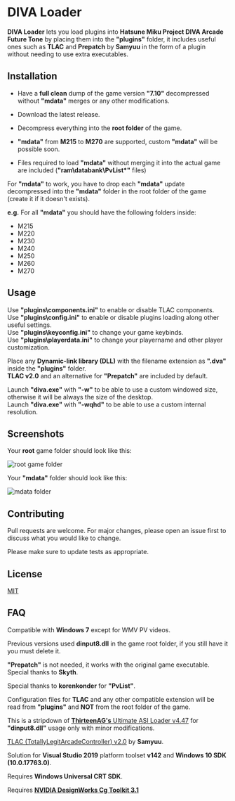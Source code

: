 # DIVA Loader

**DIVA Loader** lets you load plugins into **Hatsune Miku Project DIVA Arcade Future Tone** by placing them into the **"plugins"** folder, it includes useful ones such as **TLAC** and **Prepatch** by **Samyuu** in the form of a plugin without needing to use extra executables.

## Installation

* Have a **full clean** dump of the game version **"7.10"** decompressed without **"mdata"** merges or any other modifications.
* Download the latest release.
* Decompress everything into the **root folder** of the game.

* **"mdata"** from **M215** to **M270** are supported, custom **"mdata"** will be possible soon.
* Files required to load **"mdata"** without merging it into the actual game are included (**"ram\databank\PvList*"** files)

For **"mdata"** to work, you have to drop each **"mdata"** update decompressed into the **"mdata\"** folder in the root folder of the game (create it if it doesn't exists).

**e.g.** For all **"mdata"** you should have the following folders inside:
  * M215
  * M220
  * M230
  * M240
  * M250
  * M260
  * M270

## Usage

Use **"plugins\components.ini"** to enable or disable TLAC components.\
Use **"plugins\config.ini"** to enable or disable plugins loading along other useful settings.\
Use **"plugins\keyconfig.ini"** to change your game keybinds.\
Use **"plugins\playerdata.ini"** to change your playername and other player customization.

Place any **Dynamic-link library (DLL)** with the filename extension as **".dva"** inside the **"plugins"** folder.\
**TLAC v2.0** and an alternative for **"Prepatch"** are included by default.

Launch **"diva.exe"** with **"-w"** to be able to use a custom windowed size, otherwise it will be always the size of the desktop.\
Launch **"diva.exe"** with **"-wqhd"** to be able to use a custom internal resolution.

## Screenshots

Your **root** game folder should look like this:

![root game folder](https://i.imgur.com/D48bJS0.png)

Your **"mdata"** folder should look like this:

![mdata folder](https://i.imgur.com/2jUjosM.png)

## Contributing
Pull requests are welcome. For major changes, please open an issue first to discuss what you would like to change.

Please make sure to update tests as appropriate.

## License
[MIT](https://choosealicense.com/licenses/mit/)

## FAQ

Compatible with **Windows 7** except for WMV PV videos.

Previous versions used **dinput8.dll** in the game root folder, if you still have it you must delete it.

**"Prepatch"** is not needed, it works with the original game executable. Special thanks to **Skyth**.

Special thanks to **korenkonder** for **"PvList"**.

Configuration files for **TLAC** and any other compatible extension will be read from **"plugins\"** and **NOT** from the root folder of the game.

This is a stripdown of [**ThirteenAG's** Ultimate ASI Loader v4.47](https://github.com/ThirteenAG/Ultimate-ASI-Loader/) for **"dinput8.dll"** usage only with minor modifications.

[TLAC (TotallyLegitArcadeController) v2.0](https://github.com/samyuu/TotallyLegitArcadeController) by **Samyuu**.

Solution for **Visual Studio 2019** platform toolset **v142** and **Windows 10 SDK (10.0.17763.0)**.

Requires **Windows Universal CRT SDK**.

Requires [**NVIDIA DesignWorks Cg Toolkit 3.1**](https://developer.nvidia.com/cg-toolkit-download)
